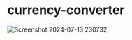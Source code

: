 # currency-converter
![Screenshot 2024-07-13 230732](https://github.com/user-attachments/assets/d7ef241d-ee6c-49be-8346-c5ad7eb0a4a7)
